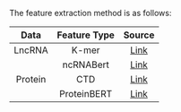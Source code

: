 The feature extraction method is as follows:

|  Data   | Feature Type |                        Source                        |
|:-------:|:------------:|:----------------------------------------------------:|
| LncRNA  |    K-mer     |    [Link](https://github.com/gadsbyfly/PyBioMed)     |
|         |  ncRNABert   | [Link](https://github.com/wangleiofficial/ncRNABert) |
| Protein |     CTD      |    [Link](https://github.com/gadsbyfly/PyBioMed)     |
|         | ProteinBERT  |   [Link](https://github.com/nadavbra/protein_bert)   |
